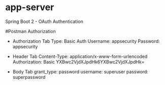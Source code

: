 # app-server
Spring Boot 2 - OAuth Authentication

#Postman Authorization

- Authorization Tab
  Type: Basic Auth
  Username: appsecurity
  Password: appsecurity
  
- Header Tab
  Content-Type: application/x-www-form-urlencoded
  Authorization: Basic YXBwc2VjdXJpdHk6YXBwc2VjdXJpdHk=
  
- Body Tab
  grant_type: password
  username: superuser
  password: superpassword
